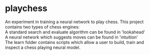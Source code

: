 # playchess
An experiment in training a neural network to play chess. This project contains two types of chess engines:  
A standard search and evaluate algorithm can be found in 'lookahead'  
A neural network which suggests moves can be found in 'intuition'  
The learn folder contains scripts which allow a user to build, train and inspect a chess playing neural model.